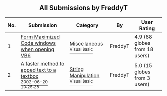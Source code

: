 ﻿<div align="center">

## All Submissions by FreddyT

</div>

No.  | Submission | Category | By   | User Rating
---- | ---------- | -------- | ---- | -----------
1 | [Form Maximized Code windows when opening VB6<br />](https://github.com/Planet-Source-Code/freddyt-form-maximized-code-windows-when-opening-vb6__1-36074) | [Miscellaneous<br /><sup>Visual Basic</sup>](../ByCategory/miscellaneous__1-1.md) | FreddyT | 4.9 (88 globes from 18 users)
2 | [A faster method to apped text to a textbox<br /><sup>2002-06-20 10:25:28</sup>](https://github.com/Planet-Source-Code/freddyt-a-faster-method-to-apped-text-to-a-textbox__1-36073) | [String Manipulation<br /><sup>Visual Basic</sup>](../ByCategory/string-manipulation__1-5.md) | FreddyT | 5.0 (15 globes from 3 users)
